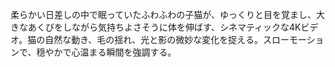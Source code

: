 柔らかい日差しの中で眠っていたふわふわの子猫が、ゆっくりと目を覚まし、大きなあくびをしながら気持ちよさそうに体を伸ばす、シネマティックな4Kビデオ。猫の自然な動き、毛の揺れ、光と影の微妙な変化を捉える。スローモーションで、穏やかで心温まる瞬間を強調する。